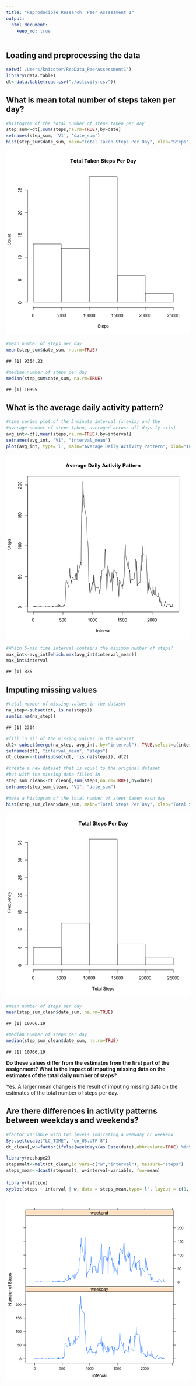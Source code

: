 ```yaml
---
title: "Reproducible Research: Peer Assessment 1"
output: 
  html_document:
    keep_md: true
---
```



## Loading and preprocessing the data


```r
setwd('/Users/knicoter/RepData_PeerAssessment1')
library(data.table)
dt<-data.table(read.csv("./activity.csv"))
```

## What is mean total number of steps taken per day?


```r
#histogram of the total number of steps taken per day
step_sum<-dt[,sum(steps,na.rm=TRUE),by=date]
setnames(step_sum, 'V1', 'date_sum')
hist(step_sum$date_sum, main="Total Taken Steps Per Day", xlab="Steps", ylab="Count")
```

![plot of chunk unnamed-chunk-2](figure/unnamed-chunk-2-1.png) 


```r
#mean number of steps per day
mean(step_sum$date_sum, na.rm=TRUE)
```

```
## [1] 9354.23
```


```r
#median number of steps per day
median(step_sum$date_sum, na.rm=TRUE)
```

```
## [1] 10395
```

## What is the average daily activity pattern?


```r
#time series plot of the 5-minute interval (x-axis) and the 
#average number of steps taken, averaged across all days (y-axis)
avg_int<-dt[,mean(steps,na.rm=TRUE),by=interval]
setnames(avg_int, "V1", "interval_mean")
plot(avg_int, type='l', main="Average Daily Activity Pattern", xlab="Interval", ylab="Steps")
```

![plot of chunk unnamed-chunk-5](figure/unnamed-chunk-5-1.png) 


```r
#Which 5-min time interval contains the maximum number of steps?
max_int<-avg_int[which.max(avg_int$interval_mean)]
max_int$interval
```

```
## [1] 835
```

## Imputing missing values


```r
#total number of missing values in the dataset
na_step<-subset(dt, is.na(steps))
sum(is.na(na_step))
```

```
## [1] 2304
```


```r
#fill in all of the missing values in the dataset
dt2<-subset(merge(na_step, avg_int, by="interval"), TRUE,select=c(interval_mean, date, interval))
setnames(dt2, "interval_mean", "steps")
dt_clean<-rbind(subset(dt, !is.na(steps)), dt2)
```


```r
#create a new dataset that is equal to the original dataset 
#but with the missing data filled in
step_sum_clean<-dt_clean[,sum(steps,na.rm=TRUE),by=date]
setnames(step_sum_clean, "V1", "date_sum")
```


```r
#make a histogram of the total number of steps taken each day
hist(step_sum_clean$date_sum, main="Total Steps Per Day", xlab="Total Steps")
```

![plot of chunk unnamed-chunk-10](figure/unnamed-chunk-10-1.png) 


```r
#mean number of steps per day
mean(step_sum_clean$date_sum, na.rm=TRUE)
```

```
## [1] 10766.19
```


```r
#median number of steps per day
median(step_sum_clean$date_sum, na.rm=TRUE)
```

```
## [1] 10766.19
```

**Do these values differ from the estimates from the first part of the assignment? What is the impact of imputing missing data on the estimates of the total daily number of steps?**

Yes. A larger mean change is the result of imputing missing data on the estimates of the total number of steps per day.

## Are there differences in activity patterns between weekdays and weekends?


```r
#factor variable with two levels indicating a weekday or weekend
Sys.setlocale("LC_TIME", "en_US.UTF-8")
dt_clean[,w:=factor(ifelse(weekdays(as.Date(date),abbreviate=TRUE) %in% c("Sat","Sun"), "weekend","weekday"))]
```


```r
library(reshape2)
stepsmelt<-melt(dt_clean,id.vars=c("w","interval"), measure="steps")
steps_mean<-dcast(stepsmelt, w+interval~variable, fun=mean)

library(lattice)
xyplot(steps ~ interval | w, data = steps_mean,type='l', layout = c(1, 2), ylab="Number of Steps")
```

![plot of chunk unnamed-chunk-14](figure/unnamed-chunk-14-1.png) 
